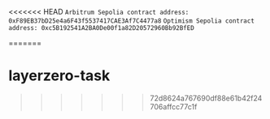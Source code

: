 <<<<<<< HEAD
``` Arbitrum Sepolia contract address: 0xF89EB37bD25e4a6F43f5537417CAE3Af7C4477a8 ```
``` Optimism Sepolia contract address: 0xc5B192541A2BA0De00f1a82D20572960Bb92BfED ```

=======
# layerzero-task
>>>>>>> 72d8624a767690df88e61b42f24706affcc77c1f
